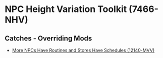 # NPC Height Variation Toolkit (7466-NHV)

## Catches - Overriding Mods

- [More NPCs Have Routines and Stores Have Schedules (12140-MVV)](./12140-MVV/readme.md)
